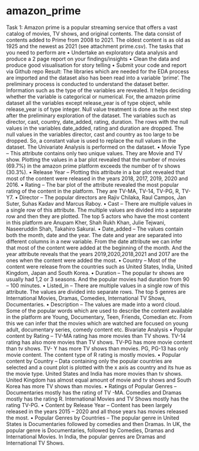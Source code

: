 # amazon_prime
Task 1:
Amazon prime is a popular streaming service that offers a vast catalog of movies, TV shows, and original contents. The data consist of contents added to Prime from 2008 to 2021. The oldest content is as old as 1925 and the newest as 2021 (see attachment prime.csv). The tasks that you need to perform are
•	Undertake an exploratory data analysis and produce a 2 page report on your findings/insights
•	Clean the data and produce good visualisation for story telling
•	Submit your code and report via Github repo
Result:
     The libraries which are needed for the EDA process are imported and the dataset also has been read into a variable ‘prime’.  The preliminary process is conducted to understand the dataset better. Information such as the type of the variables are revealed.  It helps deciding whether the variable is categorical or numerical.  For, the amazon prime dataset all the variables except release_year is of type object, while release_year is of type integer.
     Null value treatment is done as the next step after the preliminary exploration of the dataset.  The variables such as director, cast, country, date_added, rating, duration. The rows with the null values in the variables date_added, rating and duration are dropped. The null values in the variables director, cast and country as too large to be dropped. So, a constant value is used to replace the null values in the dataset.
     The Univariate Analysis is performed on the dataset.
•	Movie Type – This attribute contains only two unique values.  They are Movie and TV show.  Plotting the values in a bar plot revealed that the number of movies (69.7%) in the amazon prime platform exceeds the number of tv shows (30.3%).
•	Release Year – Plotting this attribute in a bar plot revealed that most of the content were released in the years 2018, 2017, 2019, 2020 and 2016. 
•	Rating – The bar plot of the attribute revealed the most popular rating of the content in the platform. They are TV-MA, TV-14, TV-PG, R, TV-Y7.
•	Director – The popular directors are Rajiv Chilaka, Raul Campos, Jan Suter, Suhas Kadav and Marcus Raboy.
•	Cast – There are multiple values in a single row of this attribute. The multiple values are divided into a separate row and then they are plotted. The top 5 actors who have the most content in this platform are Anupam Kher, Shah Rukh Khan, Julie Tejwani, Naseeruddin Shah, Takahiro Sakurai.
•	Date_added – The values contain both the month, date and the year. The date and year are separated into different columns in a new variable. From the date attribute we can infer that most of the content were added at the beginning of the month. And the year attribute reveals that the years 2019,2020,2018,2021 and 2017 are the ones when the content were added the most.
•	Country – Most of the content were release from the countries such as United States, India, United Kingdom, Japan and South Korea.
•	Duration – The popular tv shows are usually had 1,2 or 3 seasons. And the popular movies had duration from 90 – 100 minutes.
•	Listed_in – There are multiple values in a single row of this attribute.  The values are divided into separate rows.  The top 5 genres are International Movies, Dramas, Comedies, International TV Shows, Documentaries.
•	Description – The values are made into a word cloud. Some of the popular words which are used to describe the content available in the platform are Young, Documentary, Teen, Friends, Comedian etc. From this we can infer that the movies which are watched are focused on young adult, documentary series, comedy content etc.
Bivariate Analysis
•	Popular content by Rating – TV-MA rating has more movies than TV shows.  TV-14 rating has also more movies than TV shows.  TV-PG has more movie content than tv shows. TV- Y has more TV shows than movies. PG, PG-13 has only movie content. The content type of R rating is mostly movies.
•	Popular content by Country – Data containing only the popular countries are selected and a count plot is plotted with the x axis as country and its hue as the movie type.  United States and India has more movies than tv shows. United Kingdom has almost equal amount of movie and tv shows and South Korea has more TV shows than movies.
•	Ratings of Popular Genres – Documentaries mostly has the rating of TV -MA. Comedies and Dramas mostly has the rating R. International Movies and TV Shows mostly has the rating TV-PG.
•	Content by Release Year – Content has been largely released in the years 2015 – 2020 and all those years has movies released the most. 
•	Popular Genres by Countries – The popular genre in United States is Documentaries followed by comedies and then Dramas. In UK, the popular genre is Documentaries, followed by Comedies, Dramas and International Movies. In India, the popular genres are Dramas and International TV Shows.


